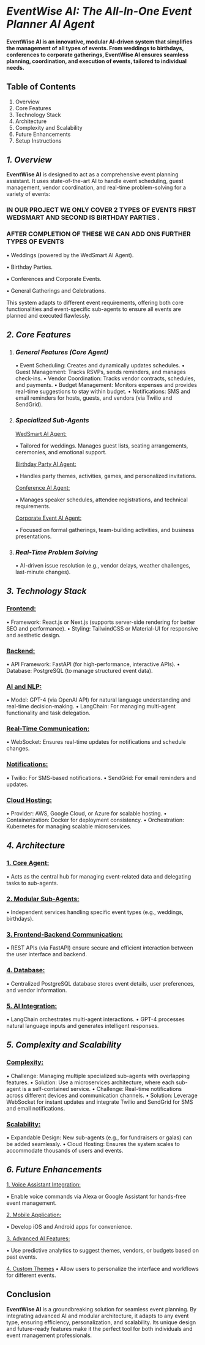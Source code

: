 # **_EventWise AI: The All-In-One Event Planner AI Agent_**

#### EventWise AI is an innovative, modular AI-driven system that simplifies the management of all types of events. From weddings to birthdays, conferences to corporate gatherings, EventWise AI ensures seamless planning, coordination, and execution of events, tailored to individual needs.

## Table of Contents

1. Overview
2. Core Features
3. Technology Stack
4. Architecture
5. Complexity and Scalability
6. Future Enhancements
7. Setup Instructions

## _*1. Overview*_

**EventWise AI** is designed to act as a comprehensive event planning assistant. It uses state-of-the-art AI to handle event scheduling, guest management, vendor coordination, and real-time problem-solving for a variety of events:

### IN OUR PROJECT WE ONLY COVER 2 TYPES OF EVENTS FIRST WEDSMART AND SECOND IS BIRTHDAY PARTIES .

### AFTER COMPLETION OF THESE WE CAN ADD ONS FURTHER TYPES OF EVENTS

• Weddings (powered by the WedSmart AI Agent).

• Birthday Parties.

• Conferences and Corporate Events.

• General Gatherings and Celebrations.

This system adapts to different event requirements, offering both core functionalities and event-specific sub-agents to ensure all events are planned and executed flawlessly.

## _*2. Core Features*_

1. ### _General Features (Core Agent)_

   • Event Scheduling: Creates and dynamically updates schedules.
   • Guest Management: Tracks RSVPs, sends reminders, and manages check-ins.
   • Vendor Coordination: Tracks vendor contracts, schedules, and payments.
   • Budget Management: Monitors expenses and provides real-time suggestions to stay within budget.
   • Notifications: SMS and email reminders for hosts, guests, and vendors (via Twilio and SendGrid).

2. ### _Specialized Sub-Agents_

   <P><u>WedSmart AI Agent:</u></p>

   • Tailored for weddings. Manages guest lists, seating arrangements, ceremonies, and emotional support.

   <u>Birthday Party AI Agent:</u>

   • Handles party themes, activities, games, and personalized invitations.

   <u>Conference AI Agent:</u>

   • Manages speaker schedules, attendee registrations, and technical requirements.

   <u>Corporate Event AI Agent:</u>

   • Focused on formal gatherings, team-building activities, and business presentations.

3. ### _Real-Time Problem Solving_
   • AI-driven issue resolution (e.g., vendor delays, weather challenges, last-minute changes).

## _*3. Technology Stack*_

### <u>Frontend:</u>

• Framework: React.js or Next.js (supports server-side rendering for better SEO and performance).
• Styling: TailwindCSS or Material-UI for responsive and aesthetic design.

### <u>Backend:</u>

• API Framework: FastAPI (for high-performance, interactive APIs).
• Database: PostgreSQL (to manage structured event data).

### <u>AI and NLP:</u>

• Model: GPT-4 (via OpenAI API) for natural language understanding and real-time decision-making.
• LangChain: For managing multi-agent functionality and task delegation.

### <u>Real-Time Communication:</u>

• WebSocket: Ensures real-time updates for notifications and schedule changes.

### <u>Notifications:</u>

• Twilio: For SMS-based notifications.
• SendGrid: For email reminders and updates.

### <u>Cloud Hosting:</u>

• Provider: AWS, Google Cloud, or Azure for scalable hosting.
• Containerization: Docker for deployment consistency.
• Orchestration: Kubernetes for managing scalable microservices.

## _*4. Architecture*_

### <u>1. Core Agent:</u>

• Acts as the central hub for managing event-related data and delegating tasks to sub-agents.

### <u>2. Modular Sub-Agents:</u>

• Independent services handling specific event types (e.g., weddings, birthdays).

### <u>3. Frontend-Backend Communication:</u>

• REST APIs (via FastAPI) ensure secure and efficient interaction between the user interface and backend.

### <u>4. Database:</u>

• Centralized PostgreSQL database stores event details, user preferences, and vendor information.

### <u>5. AI Integration:</u>

• LangChain orchestrates multi-agent interactions.
• GPT-4 processes natural language inputs and generates intelligent responses.

## _*5. Complexity and Scalability*_

### <u> Complexity: </u>

• Challenge: Managing multiple specialized sub-agents with overlapping features.
• Solution: Use a microservices architecture, where each sub-agent is a self-contained service.
• Challenge: Real-time notifications across different devices and communication channels.
• Solution: Leverage WebSocket for instant updates and integrate Twilio and SendGrid for SMS and email notifications.

### <u> Scalability: </u>

• Expandable Design: New sub-agents (e.g., for fundraisers or galas) can be added seamlessly.
• Cloud Hosting: Ensures the system scales to accommodate thousands of users and events.

## _*6. Future Enhancements*_

<u>1. Voice Assistant Integration:</u>

• Enable voice commands via Alexa or Google Assistant for hands-free event management.

<u> 2. Mobile Application:</u>

• Develop iOS and Android apps for convenience.

<u> 3. Advanced AI Features: </u>

• Use predictive analytics to suggest themes, vendors, or budgets based on past events.

<u> 4. Custom Themes</u>
• Allow users to personalize the interface and workflows for different events.

## **Conclusion**

**EventWise AI** is a groundbreaking solution for seamless event planning. By integrating advanced AI and modular architecture, it adapts to any event type, ensuring efficiency, personalization, and scalability. Its unique design and future-ready features make it the perfect tool for both individuals and event management professionals.
